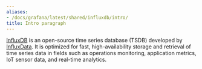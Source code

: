 ```yaml
---
aliases:
- /docs/grafana/latest/shared/influxdb/intro/
title: Intro paragraph
---
```


[InfluxDB](https://www.influxdata.com/products/) is an open-source time series database (TSDB) developed by [InfluxData](https://www.influxdata.com/). It is optimized for fast, high-availability storage and retrieval of time series data in fields such as operations monitoring, application metrics, IoT sensor data, and real-time analytics.
